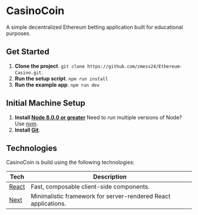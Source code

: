 <h1>CasinoCoin</h1>

A simple decentralized Ethereum betting application built for educational purposes.

## Get Started

1. **Clone the project**. `git clone https://github.com/zmess24/Ethereum-Casino.git`.
2. **Run the setup script**. `npm run install`
3. **Run the example app**. `npm run dev`

## Initial Machine Setup

1. **Install [Node 8.0.0 or greater](https://nodejs.org)** Need to run multiple versions of Node? Use [nvm](https://github.com/creationix/nvm).
2. **Install [Git](https://git-scm.com/downloads)**. 

## Technologies

CasinoCoin is build using the following technologies:

| **Tech** | **Description** |
|----------|-------|
|  [React](https://facebook.github.io/react/)  |  Fast, composable client-side components. |
|  [Next](https://github.com/zeit/next.js/) |  Minimalistic framework for server-rendered React applications.     |

